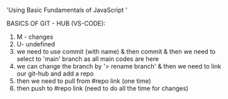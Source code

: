 'Using Basic Fundamentals of JavaScript '

BASICS OF GIT - HUB (VS-CODE): 

1.  M - changes
2.  U- undefined
3.  we need to use commit (with name) & then commit & then we need to select to 'main' branch as all main codes are here 
4.  we can change the branch by '> rename branch' & then we need to link our git-hub and add a repo
5.  then we need to pull from #repo link (one time)
6.  then push to #repo link (need to do all the time for changes)
